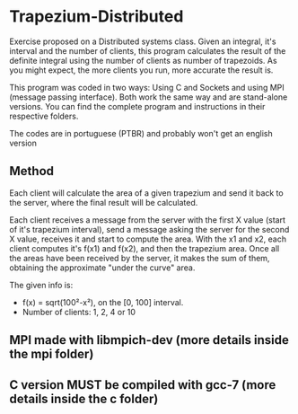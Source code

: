 # Trapezium-Distributed
Exercise proposed on a Distributed systems class. Given an integral, it's interval and the number of clients, this program calculates the result of the definite integral using the number of clients as number of trapezoids. As you might expect, the more clients you run, more accurate the result is.

This program was coded in two ways: Using C and Sockets and using MPI (message passing interface).
Both work the same way and are stand-alone versions. You can find the complete program and instructions in their respective folders.

The codes are in portuguese (PTBR) and probably won't get an english version

## Method
Each client will calculate the area of a given trapezium and send it back to the server, where the final result will be calculated.

Each client receives a message from the server with the first X value (start of it's trapezium interval), send a message asking the server for the second X value, receives it and start to compute the area.
With the x1 and x2, each client computes it's f(x1) and f(x2), and then the trapezium area. 
Once all the areas have been received by the server, it makes the sum of them, obtaining the approximate "under the curve" area.

The given info is:
- f(x) = sqrt(100²-x²), on the [0, 100] interval.
- Number of clients: 1, 2, 4 or 10

## MPI made with libmpich-dev (more details inside the mpi folder)
## C version MUST be compiled with gcc-7 (more details inside the c folder)

